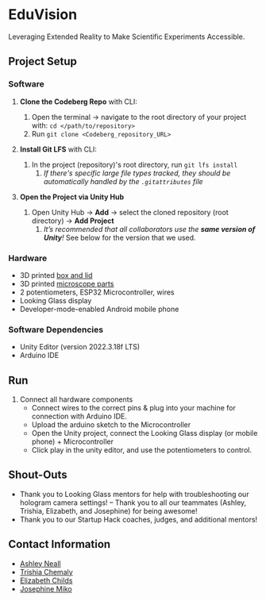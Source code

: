 # EduVision
Leveraging Extended Reality to Make Scientific Experiments Accessible.

## Project Setup

### Software
1. **Clone the Codeberg Repo** with CLI:
    1. Open the terminal → navigate to the root directory of your project with: `cd </path/to/repository>`
    2. Run `git clone <Codeberg_repository_URL>`

2. **Install Git LFS** with CLI:
    1. In the project (repository)'s root directory, run `git lfs install`
        1. _If there's specific large file types tracked, they should be automatically handled by the `.gitattributes` file_

3. **Open the Project via Unity Hub**
   1. Open Unity Hub → **Add** → select the cloned repository (root directory) → **Add Project**
      1. _It’s recommended that all collaborators use the **same version of Unity**!_ See below for the version that we used.

### Hardware

- 3D printed [box and lid](https://www.tinkercad.com/things/conAYZMl6hU-eduvision-potentiometer-box)
- 3D printed [microscope parts](https://cad.onshape.com/documents/7748fbc7720702ea8f2c18d3/w/c43cdd82785fb79c6b7ef396/e/2c4b4c916f691f39ec568f05?renderMode=0&uiState=65b69d539033a949217c0220)
- 2 potentiometers, ESP32 Microcontroller, wires
- Looking Glass display
- Developer-mode-enabled Android mobile phone

### Software Dependencies
- Unity Editor (version 2022.3.18f LTS)
- Arduino IDE

## Run
1. Connect all hardware components
   - Connect wires to the correct pins & plug into your machine for connection with Arduino IDE.
   - Upload the arduino sketch to the Microcontroller
   - Open the Unity project, connect the Looking Glass display (or mobile phone) + Microcontroller
   - Click play in the unity editor, and use the potentiometers to control.


## Shout-Outs
- Thank you to Looking Glass mentors for help with troubleshooting our hologram camera settings!
– Thank you to all our teammates (Ashley, Trishia, Elizabeth, and Josephine) for being awesome!
- Thank you to our Startup Hack coaches, judges, and additional mentors!

## Contact Information
- [Ashley Neall](https://aneall.github.io/)
- [Trishia Chemaly](https://tchemaly.github.io/)
- [Elizabeth Childs](https://impact.stanford.edu/people/elizabeth-childs)
- [Josephine Miko](https://www.linkedin.com/in/josephine-miko-b77397296/?originalSubdomain=ca)
